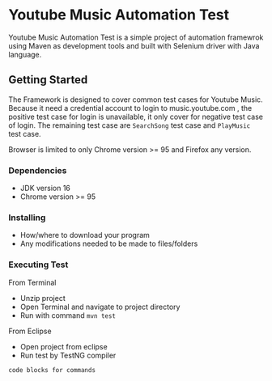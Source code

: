 # Youtube Music Automation Test

Youtube Music Automation Test is a simple project of automation framewrok using Maven as development tools and built with Selenium driver with Java language.

## Getting Started

The Framework is designed to cover common test cases for Youtube Music. 
Because it need a credential account to login to music.youtube.com , the positive test case for login is unavailable, it only cover for negative test case of login. 
The remaining test case are `SearchSong` test case and `PlayMusic` test case. 

Browser is limited to only Chrome version >= 95 and Firefox any version. 

### Dependencies

- JDK version 16
- Chrome version >= 95

### Installing

- How/where to download your program
- Any modifications needed to be made to files/folders

### Executing Test

From Terminal
- Unzip project
- Open Terminal and navigate to project directory
- Run with command `mvn test` 

From Eclipse
- Open project from eclipse
- Run test by TestNG compiler

```
code blocks for commands
```

